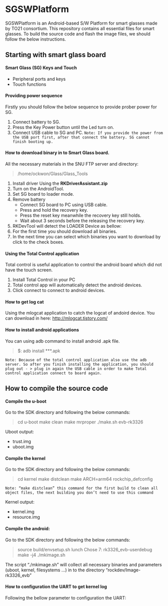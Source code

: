 # SGSWPlatform

SGSWPlatform is an Android-based S/W Platform for smart glasses made by TO21 consortium. This repository contains all essential files for smart glasses. To build the source code and flash the image files, we should follow the below instructions.
<br>
## Starting with smart glass board

#### Smart Glass (SG) Keys and Touch
* Peripheral ports and keys
* Touch functions

#### Providing power sequence
Firstly you should follow the below sequence to provide prober power for SG.
1. Connect battery to SG.
2. Press the Key Power button until the Led turn on.
3. Connect USB cable to SG and PC.
```Note: If you provide the power from the USB port first, after that connect the battery. SG cannot finish booting up.```

#### How to download binary in to Smart Glass board.
All the necessary materials in the SNU FTP server and directory:
> /home/ockwon/Glass/Glass_Tools

1. Install driver Using the **RKDriverAssistant.zip**
2. Turn on the AndroidTool.
3. Set SG board to loader mode.
4. Remove battery
    * Connect SG board to PC using USB cable.
    * Press and hold the recovery key.
    * Press the reset key meanwhile the recovery key still holds.
    * Wait about 3 seconds before the releasing the recovery key.
5. RKDevTool will detect the LOADER Device as bellow:
6. For the first time you should download all binaries.
7. In the next time you can select which binaries you want to download by click to the check boxes.

#### Using the Total Control application
Total control is useful application to control the android board which did not have the touch screen.
1. Install Total Control in your PC
2. Total control app will automatically detect the android devices.
3. Click connect to connect to android devices.

#### How to get log cat
Using the mlogcat application to catch the logcat of andoird device.
You can download in here: http://mlogcat.tistory.com/

#### How to install android applications
You can using adb command to install android .apk file.
>$: adb install ***.apk

```Note: Because of the total control application also use the adb server. So after you finish installing the application, you should plug out - > plug in again the USB cable in order to make Total control application connect to board again.```
<br>

## How to compile the source code

#### Compile the u-boot
Go to the SDK directory and following the below commands: 
>cd u-boot make
>clean make mrproper
>./make.sh evb-rk3326

Uboot output:
- trust.img
- uboot.img

#### Compile the kernel
Go to the SDK directory and following the below commands: 
> cd kernel
> make distclean
> make ARCH=arm64 rockchip_defconfig

```Note: “make distclean” this command for the first build to clean all object files, the next building you don’t need to use this command```

Kernel output:
- kernel.img
- resource.img

#### Compile the android:
Go to the SDK directory and following the below commands: 
>source build/envsetup.sh
>lunch Chose 7: rk3326_evb-userdebug
>make -j4
>./mkimage.sh

The script “./mkimage.sh” will collect all necessary binaries and parameters (uboot, kernel, filesystems …) in to the directory “rockdev/Image-rk3326_evb”

#### How to configuration the UART to get kernel log
Following the bellow parameter to configuration the UART:


















